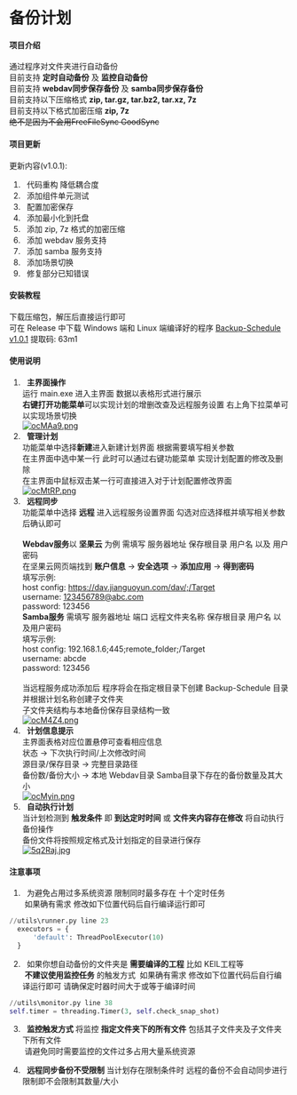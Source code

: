 # 备份计划

#### 项目介绍
通过程序对文件夹进行自动备份 <br>
目前支持 **定时自动备份** 及 **监控自动备份** <br>
目前支持 **webdav同步保存备份** 及 **samba同步保存备份**<br>
目前支持以下压缩格式 **zip, tar.gz, tar.bz2, tar.xz, 7z** <br>
目前支持以下格式加密压缩 **zip, 7z**<br>
<strike>绝不是因为不会用FreeFileSync GoodSync</strike><br>

#### 项目更新
更新内容(v1.0.1):
1. &nbsp; 代码重构 降低耦合度
2. &nbsp; 添加组件单元测试
3. &nbsp; 配置加密保存
4. &nbsp; 添加最小化到托盘
5. &nbsp; 添加 zip, 7z 格式的加密压缩
6. &nbsp; 添加 webdav 服务支持
7. &nbsp; 添加 samba 服务支持
8. &nbsp; 添加场景切换
9. &nbsp; 修复部分已知错误

#### 安装教程
下载压缩包，解压后直接运行即可 <br>
可在 Release 中下载 Windows 端和 Linux 端编译好的程序
[Backup-Schedule v1.0.1](https://pan.baidu.com/s/1lp-ar6vcfxS4mFqSZ-P7gA) 提取码: 63m1

#### 使用说明

1. &nbsp; **主界面操作** <br>
运行 main.exe 进入主界面 数据以表格形式进行展示<br>
**右键打开功能菜单**可以实现计划的增删改查及远程服务设置 右上角下拉菜单可以实现场景切换<br>
[![ocMAa9.png](https://s4.ax1x.com/2021/12/07/ocMAa9.png)](https://imgtu.com/i/ocMAa9)
2.  &nbsp; **管理计划** <br>
功能菜单中选择**新建**进入新建计划界面 根据需要填写相关参数<br>
在主界面中选中某一行 此时可以通过右键功能菜单 实现计划配置的修改及删除<br>
在主界面中鼠标双击某一行可直接进入对于计划配置修改界面<br>
[![ocMtRP.png](https://s4.ax1x.com/2021/12/07/ocMtRP.png)](https://imgtu.com/i/ocMtRP)
3.  &nbsp; **远程同步** <br>
功能菜单中选择 **远程** 进入远程服务设置界面 勾选对应选择框并填写相关参数后确认即可<br><br>
**Webdav服务**以 **坚果云** 为例 需填写 服务器地址 保存根目录 用户名 以及 用户密码<br>
在坚果云网页端找到 **账户信息** -> **安全选项** -> **添加应用** -> **得到密码**<br>
填写示例:<br>
host config: https://dav.jianguoyun.com/dav/;/Target<br>
username: 123456789@abc.com<br>
password: 123456<br>
**Samba服务** 需填写 服务器地址 端口 远程文件夹名称 保存根目录 用户名 以及用户密码<br>
填写示例:<br>
host config: 192.168.1.6;445;remote_folder;/Target<br>
username: abcde<br>
password: 123456<br><br>
当远程服务成功添加后 程序将会在指定根目录下创建 Backup-Schedule 目录 并根据计划名称创建子文件夹<br>
子文件夹结构与本地备份保存目录结构一致<br>
[![ocM4Z4.png](https://s4.ax1x.com/2021/12/07/ocM4Z4.png)](https://imgtu.com/i/ocM4Z4)
4.  &nbsp; **计划信息提示** <br>
主界面表格对应位置悬停可查看相应信息<br>
状态 -> 下次执行时间/上次修改时间<br>
源目录/保存目录 -> 完整目录路径<br>
备份数/备份大小 -> 本地 Webdav目录 Samba目录下存在的备份数量及其大小<br>
[![ocMyin.png](https://s4.ax1x.com/2021/12/07/ocMyin.png)](https://imgtu.com/i/ocMyin)
6.  &nbsp; **自动执行计划** <br>
当计划检测到 **触发条件** 即 **到达定时时间** 或 **文件夹内容存在修改** 将自动执行备份操作 <br>
备份文件将按照规定格式及计划指定的目录进行保存<br>
[![5q2Raj.jpg](https://z3.ax1x.com/2021/10/28/5q2Raj.jpg)](https://imgtu.com/i/5q2Raj)

#### 注意事项
1. &nbsp; 为避免占用过多系统资源 限制同时最多存在 十个定时任务 <br>
&nbsp;如果确有需求 修改如下位置代码后自行编译运行即可
```python
//utils\runner.py line 23
  executors = {
      'default': ThreadPoolExecutor(10)
  }
```

2. &nbsp; 如果你想自动备份的文件夹是 **需要编译的工程** 比如 KEIL工程等<br>
&nbsp;**不建议使用监控任务** 的触发方式
&nbsp;如果确有需求 修改如下位置代码后自行编译运行即可 请确保定时器时间大于或等于编译时间
```python
//utils\monitor.py line 38
self.timer = threading.Timer(3, self.check_snap_shot)
```

3. &nbsp; **监控触发方式** 将监控 **指定文件夹下的所有文件** 包括其子文件夹及子文件夹下所有文件 <br>
&nbsp;请避免同时需要监控的文件过多占用大量系统资源

4. &nbsp; **远程同步备份不受限制** 当计划存在限制条件时 远程的备份不会自动同步进行限制即不会限制其数量/大小 <br>
